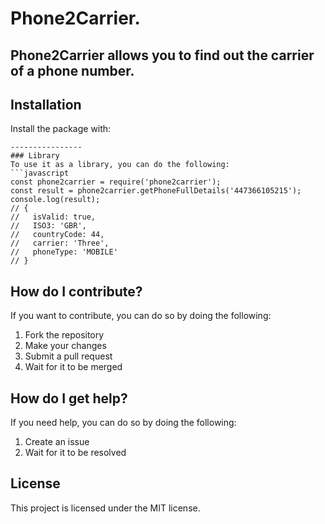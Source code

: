 Phone2Carrier.
================
Phone2Carrier allows you to find out the carrier of a phone number.
------------

Installation
------------
Install the package with:

```npm i phone2carrier
----------------
### Library
To use it as a library, you can do the following:
```javascript
const phone2carrier = require('phone2carrier');
const result = phone2carrier.getPhoneFullDetails('447366105215');
console.log(result);
// {
//   isValid: true,
//   ISO3: 'GBR',
//   countryCode: 44,
//   carrier: 'Three',
//   phoneType: 'MOBILE'
// }
```


How do I contribute?
--------------------
If you want to contribute, you can do so by doing the following:
1. Fork the repository
2. Make your changes
3. Submit a pull request
4. Wait for it to be merged

How do I get help?
------------------
If you need help, you can do so by doing the following:
1. Create an issue
2. Wait for it to be resolved

License
-------
This project is licensed under the MIT license.



